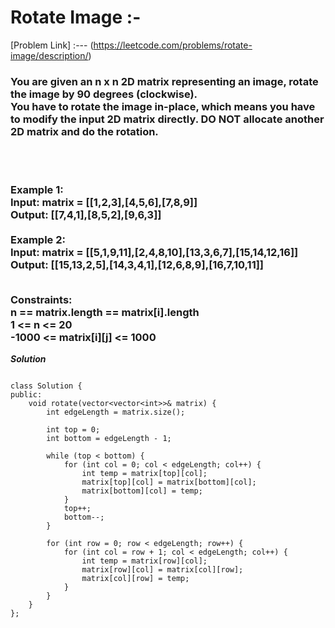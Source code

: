 # Rotate Image :-

[Problem Link] :--- (https://leetcode.com/problems/rotate-image/description/)

<h3>
You are given an n x n 2D matrix representing an image, rotate the image by 90 degrees (clockwise).<br>
You have to rotate the image in-place, which means you have to modify the input 2D matrix directly. DO NOT allocate another 2D matrix and do the rotation.

 <br><br>

Example 1:<br>
Input: matrix = [[1,2,3],[4,5,6],[7,8,9]]<br>
Output: [[7,4,1],[8,5,2],[9,6,3]]<br><br>
Example 2:<br>
Input: matrix = [[5,1,9,11],[2,4,8,10],[13,3,6,7],[15,14,12,16]]<br>
Output: [[15,13,2,5],[14,3,4,1],[12,6,8,9],[16,7,10,11]]<br><br>
 
Constraints:<br>
n == matrix.length == matrix[i].length<br>
1 <= n <= 20<br>
-1000 <= matrix[i][j] <= 1000<br>
  
</h3>

***Solution***

```

class Solution {
public:
    void rotate(vector<vector<int>>& matrix) {
        int edgeLength = matrix.size();

        int top = 0;
        int bottom = edgeLength - 1;

        while (top < bottom) {
            for (int col = 0; col < edgeLength; col++) {
                int temp = matrix[top][col];
                matrix[top][col] = matrix[bottom][col];
                matrix[bottom][col] = temp;
            }
            top++;
            bottom--;
        }

        for (int row = 0; row < edgeLength; row++) {
            for (int col = row + 1; col < edgeLength; col++) {
                int temp = matrix[row][col];
                matrix[row][col] = matrix[col][row];
                matrix[col][row] = temp;
            }
        }        
    }
};
```

